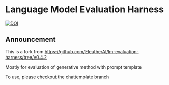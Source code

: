 # Language Model Evaluation Harness

[![DOI](https://zenodo.org/badge/DOI/10.5281/zenodo.10256836.svg)](https://doi.org/10.5281/zenodo.10256836)

## Announcement
This is a fork from https://github.com/EleutherAI/lm-evaluation-harness/tree/v0.4.2

Mostly for evaluation of generative method with prompt template

To use, please checkout the chattemplate branch